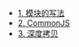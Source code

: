 
- [1. 模块的写法](./docs/01module.md)
- [2. CommonJS](./docs/02commonjs.md)
- [3. 深度拷贝](./docs/03deepclone.md)